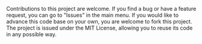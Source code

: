 Contributions to this project are welcome. If you find a bug or have a feature request, you can go to "Issues" in the main menu. If you would like to advance this code base on your own, you are welcome to fork this project. The project is issued under the MIT License, allowing you to reuse its code in any possible way.
